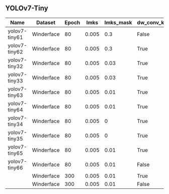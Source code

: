 ## YOLOv7-Tiny

| Name          | Dataset    | Epoch | lmks  | lmks_mask | dw_conv_kpt | loss_ota | lrf | shear | mixup | mosaic | batchsize | Easy   | Medium | Hard   |
| ------------- | ---------- | ----- | ----- | --------- | ----------- | -------- | --- | ----- | ----- | ------ | --------- | ------ | ------ | ------ |
| yolov7-tiny61 | Winderface | 80    | 0.005 | 0.3       | False       | 1        | 0.2 | 0.5   | 0.05  | 1.0    | 16        | 0.8825 | 0.8546 | 0.7196 |
| yolov7-tiny62 | Winderface | 80    | 0.005 | 0.3       | True        | 1        | 0.2 | 0.5   | 0.05  | 1.0    | 16        | 0.8809 | 0.8553 | 0.7173 |
| yolov7-tiny32 | Winderface | 80    | 0.005 | 0.03      | True        | 1        | 0.2 | 0.5   | 0.05  | 1.0    | 16        | 0.9362 | 0.9130 | 0.7976 |
| yolov7-tiny33 | Winderface | 80    | 0.005 | 0.03      | True        | 0        | 0.2 | 0.5   | 0.05  | 1.0    | 16        | 0.9365 | 0.9158 | 0.7999 |
| yolov7-tiny63 | Winderface | 80    | 0.005 | 0.01      | True        | 1        | 0.2 | 0.5   | 0.05  | 1.0    | 16        | 0.9391 | 0.9169 | 0.8065 |
| yolov7-tiny64 | Winderface | 80    | 0.005 | 0.01      | True        | 0        | 0.2 | 0.5   | 0.05  | 1.0    | 16        | 0.9405 | 0.9211 | 0.8056 |
| yolov7-tiny34 | Winderface | 80    | 0.005 | 0         | True        | 1        | 0.2 | 0.5   | 0.05  | 1.0    | 16        | 0.9419 | 0.9193 | 0.8074 |
| yolov7-tiny35 | Winderface | 80    | 0.005 | 0         | True        | 0        | 0.2 | 0.5   | 0.05  | 1.0    | 16        | 0.9411 | 0.9204 | 0.8064 |
| yolov7-tiny65 | Winderface | 80    | 0.005 | 0.01      | True        | 1        | 0.1 | 0.5   | 0     | 1.0    | 16        | 0.9378 | 0.9156 | 0.8097 |
| yolov7-tiny66 | Winderface | 80    | 0.005 | 0.01      | False       | 1        | 0.1 | 0.5   | 0     | 1.0    | 16        | 0.9349 | 0.9165 | 0.8059 |
|               | Winderface | 300   | 0.005 | 0.01      | True        | 1        | 0.1 | 0.5   | 0     | 1.0    | 16        |        |        |        |
|               | Winderface | 300   | 0.005 | 0.01      | False       | 1        | 0.1 | 0.5   | 0     | 1.0    | 16        |        |        |        |
